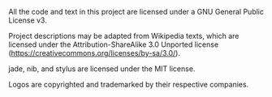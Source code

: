 All the code and text in this project are licensed under a GNU General Public License v3.

Project descriptions may be adapted from Wikipedia texts, which are licensed under the Attribution-ShareAlike 3.0 Unported license (https://creativecommons.org/licenses/by-sa/3.0/).

jade, nib, and stylus are licensed under the MIT license.

Logos are copyrighted and trademarked by their respective companies.